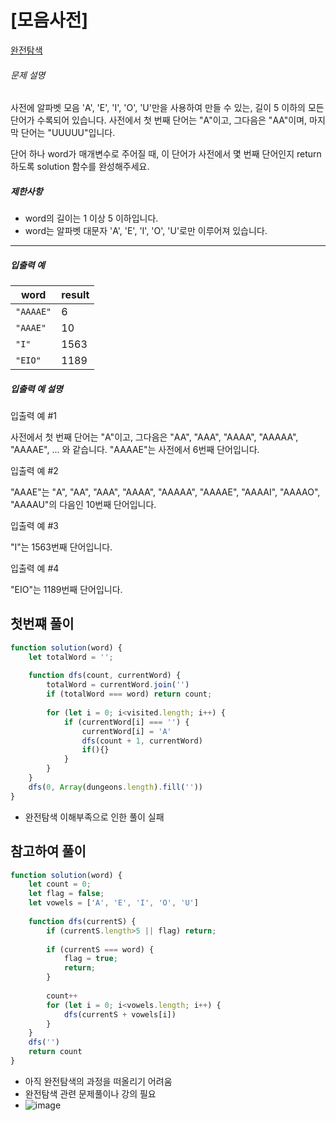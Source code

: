 # [모음사전]

[완전탐색](https://school.programmers.co.kr/learn/courses/30/lessons/84512)

###### 문제 설명

사전에 알파벳 모음 'A', 'E', 'I', 'O', 'U'만을 사용하여 만들 수 있는, 길이 5 이하의 모든 단어가 수록되어 있습니다. 사전에서 첫 번째 단어는 "A"이고, 그다음은 "AA"이며, 마지막 단어는 "UUUUU"입니다.

단어 하나 word가 매개변수로 주어질 때, 이 단어가 사전에서 몇 번째 단어인지 return 하도록 solution 함수를 완성해주세요.

##### 제한사항

-   word의 길이는 1 이상 5 이하입니다.
-   word는 알파벳 대문자 'A', 'E', 'I', 'O', 'U'로만 이루어져 있습니다.

___

##### 입출력 예

| word | result |
| --- | --- |
| `"AAAAE"` | 6 |
| `"AAAE"` | 10 |
| `"I"` | 1563 |
| `"EIO"` | 1189 |

##### 입출력 예 설명

입출력 예 #1

사전에서 첫 번째 단어는 "A"이고, 그다음은 "AA", "AAA", "AAAA", "AAAAA", "AAAAE", ... 와 같습니다. "AAAAE"는 사전에서 6번째 단어입니다.

입출력 예 #2

"AAAE"는 "A", "AA", "AAA", "AAAA", "AAAAA", "AAAAE", "AAAAI", "AAAAO", "AAAAU"의 다음인 10번째 단어입니다.

입출력 예 #3

"I"는 1563번째 단어입니다.

입출력 예 #4

"EIO"는 1189번째 단어입니다.

## 첫번쨰 풀이

```javascript
function solution(word) {
    let totalWord = '';
    
    function dfs(count, currentWord) {
        totalWord = currentWord.join('')
        if (totalWord === word) return count; 
        
        for (let i = 0; i<visited.length; i++) {
            if (currentWord[i] === '') {
                currentWord[i] = 'A'
                dfs(count + 1, currentWord)
                if(){}
            }
        }
    }
    dfs(0, Array(dungeons.length).fill(''))
}
```

- 완전탐색 이해부족으로 인한 풀이 실패

## 참고하여 풀이
```javascript
function solution(word) {
    let count = 0;
    let flag = false;
    let vowels = ['A', 'E', 'I', 'O', 'U']
    
    function dfs(currentS) {
        if (currentS.length>5 || flag) return;
        
        if (currentS === word) {
            flag = true;
            return;
        }
        
        count++
        for (let i = 0; i<vowels.length; i++) {
            dfs(currentS + vowels[i])
        }
    }
    dfs('')
    return count    
}
```

- 아직 완전탐색의 과정을 떠올리기 어려움
- 완전탐색 관련 문제풀이나 강의 필요
- ![image](https://github.com/user-attachments/assets/272bc5db-5833-4b00-ad14-3bef583df6b4)